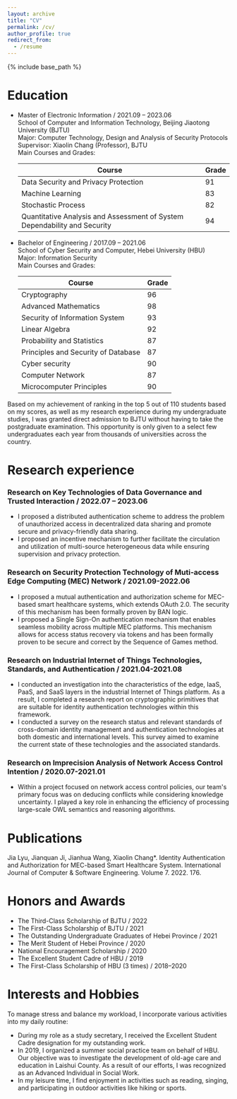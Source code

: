 ```yaml
---
layout: archive
title: "CV"
permalink: /cv/
author_profile: true
redirect_from:
  - /resume
---
```


{% include base_path %}

# Education

* Master of Electronic Information / 2021.09 – 2023.06
<br> School of Computer and Information Technology, Beijing Jiaotong University (BJTU)
<br> Major: Computer Technology, Design and Analysis of Security Protocols
<br> Supervisor: Xiaolin Chang (Professor), BJTU
<br> Main Courses and Grades:

   |Course|Grade|
   |------|-----|
   |Data Security and Privacy Protection|91|
   |Machine Learning|83|
   |Stochastic Process|82|
   |Quantitative Analysis and Assessment of System Dependability and Security|94|

* Bachelor of Engineering / 2017.09 – 2021.06
<br> School of Cyber Security and Computer, Hebei University (HBU)
<br> Major: Information Security
<br> Main Courses and Grades:

   |Course|Grade|
   |------|-----|
   |Cryptography|96|
   |Advanced Mathematics|98|
   |Security of Information System|93|
   |Linear Algebra|92|
   |Probability and Statistics|87|
   |Principles and Security of Database|87|
   |Cyber security|90|
   |Computer Network|87|
   |Microcomputer Principles|90|
   
Based on my achievement of ranking in the top 5 out of 110 students based on my scores, as well as my research experience during my undergraduate studies, I was granted direct admission to BJTU without having to take the postgraduate examination. This opportunity is only given to a select few undergraduates each year from thousands of universities across the country.

# Research experience
### Research on Key Technologies of Data Governance and Trusted Interaction / 2022.07 – 2023.06
  * I proposed a distributed authentication scheme to address the problem of unauthorized access in decentralized data sharing and promote secure and privacy-friendly data sharing.
  * I proposed an incentive mechanism to further facilitate the circulation and utilization of multi-source heterogeneous data while ensuring supervision and privacy protection.

### Research on Security Protection Technology of Muti-access Edge Computing (MEC) Network / 2021.09-2022.06
  * I proposed a mutual authentication and authorization scheme for MEC-based smart healthcare systems, which extends OAuth 2.0. The security of this mechanism has been formally proven by BAN logic.
  * I proposed a Single Sign-On authentication mechanism that enables seamless mobility across multiple MEC platforms. This mechanism allows for access status recovery via tokens and has been formally proven to be secure and correct by the Sequence of Games method.

### Research on Industrial Internet of Things Technologies, Standards, and Authentication / 2021.04-2021.08
  * I conducted an investigation into the characteristics of the edge, IaaS, PaaS, and SaaS layers in the industrial Internet of Things platform. As a result, I completed a research report on cryptographic primitives that are suitable for identity authentication technologies within this framework.
  * I conducted a survey on the research status and relevant standards of cross-domain identity management and authentication technologies at both domestic and international levels. This survey aimed to examine the current state of these technologies and the associated standards.

### Research on Imprecision Analysis of Network Access Control Intention / 2020.07-2021.01
  * Within a project focused on network access control policies, our team's primary focus was on deducing conflicts while considering knowledge uncertainty. I played a key role in enhancing the efficiency of processing large-scale OWL semantics and reasoning algorithms.

# Publications

Jia Lyu, Jianquan Ji, Jianhua Wang, Xiaolin Chang*. Identity Authentication and Authorization for MEC-based Smart Healthcare System. International Journal of Computer & Software Engineering. Volume 7. 2022. 176.
  
# Honors and Awards

* The Third-Class Scholarship of BJTU / 2022
* The First-Class Scholarship of BJTU / 2021
* The Outstanding Undergraduate Graduates of Hebei Province / 2021
* The Merit Student of Hebei Province / 2020
* National Encouragement Scholarship / 2020
* The Excellent Student Cadre of HBU / 2019
* The First-Class Scholarship of HBU (3 times) / 2018–2020
  
# Interests and Hobbies

To manage stress and balance my workload, I incorporate various activities into my daily routine:
* During my role as a study secretary, I received the Excellent Student Cadre designation for my outstanding work.
* In 2019, I organized a summer social practice team on behalf of HBU. Our objective was to investigate the development of old-age care and education in Laishui County. As a result of our efforts, I was recognized as an Advanced Individual in Social Work.
* In my leisure time, I find enjoyment in activities such as reading, singing, and participating in outdoor activities like hiking or sports.
